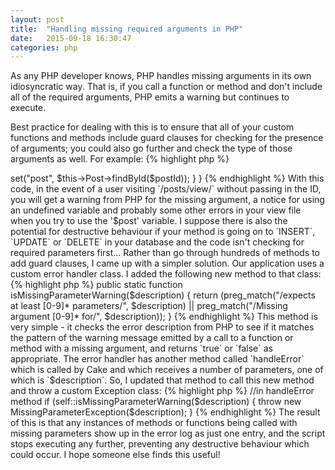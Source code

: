 ```yaml
---
layout: post
title:  "Handling missing required arguments in PHP"
date:   2015-09-18 16:30:47
categories: php
---
```

As any PHP developer knows, PHP handles missing arguments in its own idiosyncratic way. That is, if you call a function
or method and don't include all of the required arguments, PHP emits a warning but continues to execute.   
   
Best practice for dealing with this is to ensure that all of your custom functions and methods include guard clauses for
checking for the presence of arguments; you could also go further and check the type of those arguments as well. For 
example:
{% highlight php %}
<?php
use Mynamespace\Exception\MissingArgumentException;

function myFunction($foo, $bar) {
    if (!isset($foo) || !isset($bar)) {
        throw new MissingArgumentException(); 
    }
    //do stuff...
}
{% endhighlight %}

However, sometimes this isn't a viable strategy. In my daily work I am dealing with a large application that has more
than one hundred controller classes and more than a thousand methods - most of which were implemented without guard 
clauses (usually by me before I knew any better!).   
   
Our application uses CakePHP 2, which has automagic routing, e.g. `/posts/view/2` will automatically map to 
`PostsController::view(2)`. Sometimes users type in URLs manually and may miss parameters out by accident. Taking the
above example, this can cause messy error log entries:

{% highlight php %}
<?php
class PostsController extends AppController
{
    public function view($postId)
    {
        $this->set("post", $this->Post->findById($postId));
    }
}
{% endhighlight %}

With this code, in the event of a user visiting `/posts/view/` without passing in the ID, you will get a warning from 
PHP for the missing argument, a notice for using an undefined variable and probably some other errors in your view file 
when you try to use the '$post' variable.   
   
I suppose there is also the potential for destructive behaviour if your method is going on to `INSERT`, `UPDATE` or 
`DELETE` in your database and the code isn't checking for required parameters first...   
   
Rather than go through hundreds of methods to add guard clauses, I came up with a simpler solution. Our application uses
 a custom error handler class. I added the following new method to that class:
 
{% highlight php %}
public static function isMissingParameterWarning($description)
{
    return (preg_match("/expects at least [0-9]* parameters/", $description) || preg_match("/Missing argument [0-9]* for/", $description));
}
{% endhighlight %}

This method is very simple - it checks the error description from PHP to see if it matches the pattern of the warning
message emitted by a call to a function or method with a missing argument, and returns `true` or `false` as appropriate.   
   
The error handler has another method called `handleError` which is called by Cake and which receives a number of parameters,
one of which is `$description`. So, I updated that method to call this new method and throw a custom Exception class:

{% highlight php %}
//in handleError method
if (self::isMissingParameterWarning($description) {
    throw new MissingParameterException($description);
}
{% endhighlight %}

The result of this is that any instances of methods or functions being called with missing parameters show up in the error
log as just one entry, and the script stops executing any further, preventing any destructive behaviour which could occur.   
   
I hope someone else finds this useful!